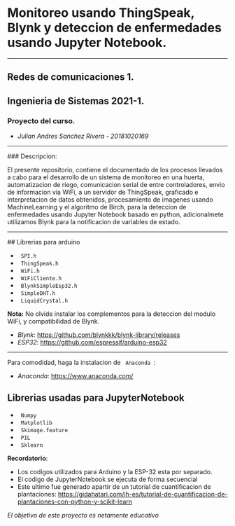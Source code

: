 # Monitoreo usando ThingSpeak, Blynk y deteccion de enfermedades usando Jupyter Notebook.
<hr>

## Redes de comunicaciones 1.  
## Ingenieria de Sistemas 2021-1.
### Proyecto del curso.

* _Julian Andres Sanchez Rivera - 20181020169_  

<hr>
### Descripcion:

El presente repositorio, contiene el documentado de los procesos llevados a cabo para el desarrollo
de un sistema de monitoreo en una huerta, automatizacion de riego, comunicacion serial de entre controladores,
envio de informacion via WiFi, a un servidor de ThingSpeak, graficado e interpretacion de datos obtenidos, 
procesamiento de imagenes usando MachineLearning y el algoritmo de Birch, para la deteccion de enfermedades
usando Jupyter Notebook basado en python, adicionalmete utilizamos Blynk para la notificacion de variables de 
estado.

<hr>
## Librerias para arduino

* <code> SPI.h </code>
* <code> ThingSpeak.h </code>
* <code> WiFi.h </code>
* <code> WiFiCliente.h </code>
* <code> BlynkSimpleEsp32.h </code>
* <code> SimpleDHT.h </code>
* <code> LiquidCrystal.h </code>

__Nota:__
No olvide instalar los complementos para la deteccion del modulo WiFi, y compatibilidad de Blynk.
* _Blynk_: https://github.com/blynkkk/blynk-library/releases
* _ESP32_: https://github.com/espressif/arduino-esp32

<hr>

Para comodidad, haga la instalacion de <code> Anaconda </code>:
* _Anaconda_: https://www.anaconda.com/

## Librerias usadas para JupyterNotebook

* <code> Numpy </code>
* <code> Matplotlib </code>
* <code> Skimage.feature </code>
* <code> PIL </code>
* <code> Sklearn </code>

__Recordatorio__: 

  - Los codigos utilizados para Arduino y la ESP-32 esta por separado.
  - El codigo de JupyterNotebook se ejecuta de forma secuencial
  - Este ultimo fue generado apartir de un tutorial de cuantificacion de plantaciones:
    https://gidahatari.com/ih-es/tutorial-de-cuantificacion-de-plantaciones-con-python-y-scikit-learn
    
_El objetivo de este proyecto es netamente educativo_
